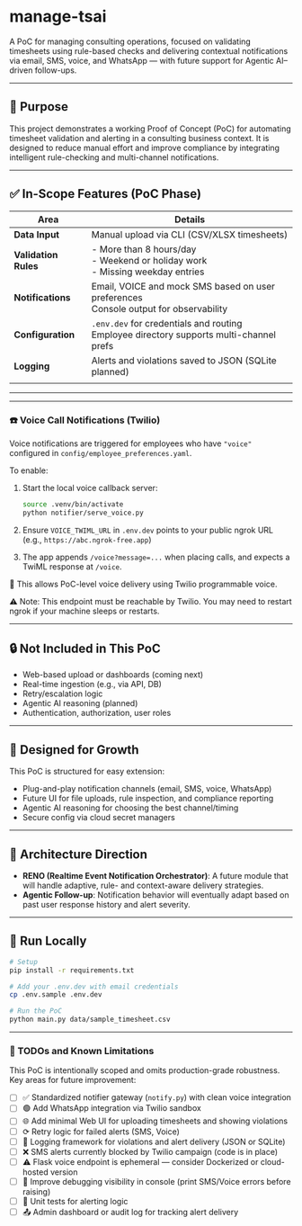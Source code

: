 # manage-tsai

A PoC for managing consulting operations, focused on validating timesheets using rule-based checks and delivering contextual notifications via email, SMS, voice, and WhatsApp — with future support for Agentic AI–driven follow-ups.

---

## 🌟 Purpose

This project demonstrates a working Proof of Concept (PoC) for automating timesheet validation and alerting in a consulting business context. It is designed to reduce manual effort and improve compliance by integrating intelligent rule-checking and multi-channel notifications.

---

## ✅ In-Scope Features (PoC Phase)

| Area                 | Details                                                                                   |
| -------------------- | ----------------------------------------------------------------------------------------- |
| **Data Input**       | Manual upload via CLI (CSV/XLSX timesheets)                                               |
| **Validation Rules** | - More than 8 hours/day<br>- Weekend or holiday work<br>- Missing weekday entries         |
| **Notifications**    | Email, VOICE and mock SMS based on user preferences<br>Console output for observability          |
| **Configuration**    | `.env.dev` for credentials and routing<br>Employee directory supports multi-channel prefs |
| **Logging**          | Alerts and violations saved to JSON (SQLite planned)                                      |
                                       |
---

---

### ☎️ Voice Call Notifications (Twilio)

Voice notifications are triggered for employees who have `"voice"` configured in `config/employee_preferences.yaml`.

To enable:

1. Start the local voice callback server:

    ```bash
    source .venv/bin/activate
    python notifier/serve_voice.py
    ```

2. Ensure `VOICE_TWIML_URL` in `.env.dev` points to your public ngrok URL (e.g., `https://abc.ngrok-free.app`)
3. The app appends `/voice?message=...` when placing calls, and expects a TwiML response at `/voice`.

📌 This allows PoC-level voice delivery using Twilio programmable voice.


⚠️ Note: This endpoint must be reachable by Twilio. You may need to restart ngrok if your machine sleeps or restarts.

---

## 🔒 Not Included in This PoC

* Web-based upload or dashboards (coming next)
* Real-time ingestion (e.g., via API, DB)
* Retry/escalation logic
* Agentic AI reasoning (planned)
* Authentication, authorization, user roles

---

## 🔄 Designed for Growth

This PoC is structured for easy extension:

* Plug-and-play notification channels (email, SMS, voice, WhatsApp)
* Future UI for file uploads, rule inspection, and compliance reporting
* Agentic AI reasoning for choosing the best channel/timing
* Secure config via cloud secret managers

---

## 🧠 Architecture Direction

* **RENO (Realtime Event Notification Orchestrator)**: A future module that will handle adaptive, rule- and context-aware delivery strategies.
* **Agentic Follow-up**: Notification behavior will eventually adapt based on past user response history and alert severity.

---

## 🚀 Run Locally

```bash
# Setup
pip install -r requirements.txt

# Add your .env.dev with email credentials
cp .env.sample .env.dev

# Run the PoC
python main.py data/sample_timesheet.csv
```

---

### 📝 TODOs and Known Limitations

This PoC is intentionally scoped and omits production-grade robustness. Key areas for future improvement:

* [ ] ✅ Standardized notifier gateway (`notify.py`) with clean voice integration
* [ ] 🟢 Add WhatsApp integration via Twilio sandbox
* [ ] 🌐 Add minimal Web UI for uploading timesheets and showing violations
* [ ] ⟳ Retry logic for failed alerts (SMS, Voice)
* [ ] 📜 Logging framework for violations and alert delivery (JSON or SQLite)
* [ ] ❌ SMS alerts currently blocked by Twilio campaign (code is in place)
* [ ] ⚠️ Flask voice endpoint is ephemeral — consider Dockerized or cloud-hosted version
* [ ] 🔋 Improve debugging visibility in console (print SMS/Voice errors before raising)
* [ ] 📄 Unit tests for alerting logic
* [ ] 📤 Admin dashboard or audit log for tracking alert delivery
